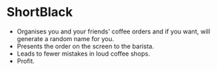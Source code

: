 # ShortBlack
* Organises you and your friends' coffee orders and if you want, will generate a random name for you. 
* Presents the order on the screen to the barista.
* Leads to fewer mistakes in loud coffee shops.
* Profit.

